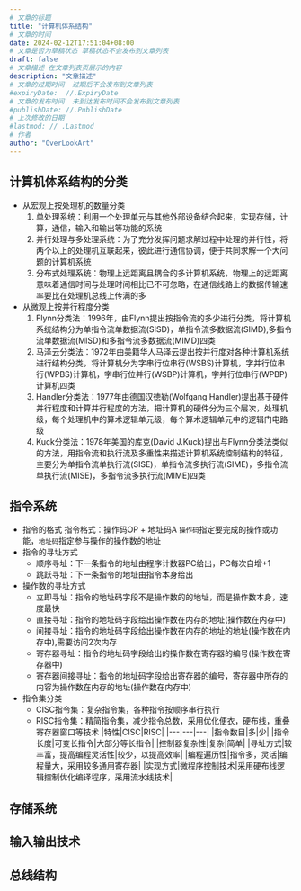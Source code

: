 ```yaml
---
# 文章的标题
title: "计算机体系结构"
# 文章的时间
date: 2024-02-12T17:51:04+08:00
# 文章是否为草稿状态 草稿状态不会发布到文章列表
draft: false
# 文章描述 在文章列表页展示的内容
description: "文章描述"
# 文章的过期时间  过期后不会发布到文章列表
#expiryDate:  //.ExpiryDate
# 文章的发布时间  未到达发布时间不会发布到文章列表
#publishDate: //.PublishDate
# 上次修改的日期
#lastmod: // .Lastmod
# 作者
author: "OverLookArt"
---
```


## 计算机体系结构的分类

* 从宏观上按处理机的数量分类  
  1. 单处理系统：利用一个处理单元与其他外部设备结合起来，实现存储，计算，通信，输入和输出等功能的系统  
  2. 并行处理与多处理系统：为了充分发挥问题求解过程中处理的并行性，将两个以上的处理机互联起来，彼此进行通信协调，便于共同求解一个大问题的计算机系统  
  3. 分布式处理系统：物理上远距离且耦合的多计算机系统，物理上的远距离意味着通信时间与处理时间相比已不可忽略，在通信线路上的数据传输速率要比在处理机总线上传满的多
* 从微观上按并行程度分类
  1. Flynn分类法：1996年，由Flynn提出按指令流的多少进行分类，将计算机系统结构分为单指令流单数据流(SISD)，单指令流多数据流(SIMD),多指令流单数据流(MISD)和多指令流多数据流(MIMD)四类
  2. 马泽云分类法：1972年由美籍华人马泽云提出按并行度对各种计算机系统进行结构分类，将计算机分为字串行位串行(WSBS)计算机，字并行位串行(WPBS)计算机，字串行位并行(WSBP)计算机，字并行位串行(WPBP)计算机四类
  3. Handler分类法：1977年由德国汉徳勒(Wolfgang Handler)提出基于硬件并行程度和计算并行程度的方法，把计算机的硬件分为三个层次，处理机级，每个处理机中的算术逻辑单元级，每个算术逻辑单元中的逻辑门电路级
  4. Kuck分类法：1978年美国的库克(David J.Kuck)提出与Flynn分类法类似的方法，用指令流和执行流及多重性来描述计算机系统控制结构的特征，主要分为单指令流单执行流(SISE)，单指令流多执行流(SIME)，多指令流单执行流(MISE)，多指令流多执行流(MIME)四类

## 指令系统  

* 指令的格式
  指令格式：操作码OP + 地址码A
  `操作码`指定要完成的操作或功能，`地址码`指定参与操作的操作数的地址
* 指令的寻址方式
  * 顺序寻址：下一条指令的地址由程序计数器PC给出，PC每次自增+1
  * 跳跃寻址：下一条指令的地址由指令本身给出
* 操作数的寻址方式
  * 立即寻址：指令的地址码字段不是操作数的的地址，而是操作数本身，速度最快
  * 直接寻址：指令的地址码字段给出操作数在内存的地址(操作数在内存中)
  * 间接寻址：指令的地址码字段给出操作数在内存的地址的地址(操作数在内存中),需要访问2次内存
  * 寄存器寻址：指令的地址码字段给出的操作数在寄存器的编号(操作数在寄存器中)
  * 寄存器间接寻址：指令的地址码字段给出寄存器的编号，寄存器中所存的内容为操作数在内存的地址(操作数在内存中)
* 指令集分类
  * CISC指令集：复杂指令集，各种指令按顺序串行执行
  * RISC指令集：精简指令集，减少指令总数，采用优化便衣，硬布线，重叠寄存器窗口等技术
  |特性|CISC|RISC|
  |---|---|---|
  |指令数目|多|少|
  |指令长度|可变长指令|大部分等长指令|
  |控制器复杂性|复杂|简单|
  |寻址方式|较丰富，提高编程灵活性|较少，以提高效率|
  |编程遍历性|指令多，灵活|编程量大，采用较多通用寄存器|
  |实现方式|微程序控制技术|采用硬布线逻辑控制优化编译程序，采用流水线技术|


## 存储系统

## 输入输出技术  

## 总线结构  